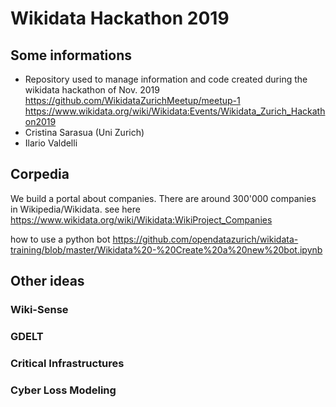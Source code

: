 # Wikidata Hackathon 2019
## Some informations
- Repository used to manage information and code created during the wikidata hackathon of Nov. 2019 https://github.com/WikidataZurichMeetup/meetup-1
https://www.wikidata.org/wiki/Wikidata:Events/Wikidata_Zurich_Hackathon2019
- Cristina Sarasua (Uni Zurich)
- Ilario Valdelli

## Corpedia
We build a portal about companies. 
There are around 300'000 companies in Wikipedia/Wikidata.
see here https://www.wikidata.org/wiki/Wikidata:WikiProject_Companies

how to use a python bot
https://github.com/opendatazurich/wikidata-training/blob/master/Wikidata%20-%20Create%20a%20new%20bot.ipynb

## Other ideas

### Wiki-Sense

### GDELT

### Critical Infrastructures

### Cyber Loss Modeling 

